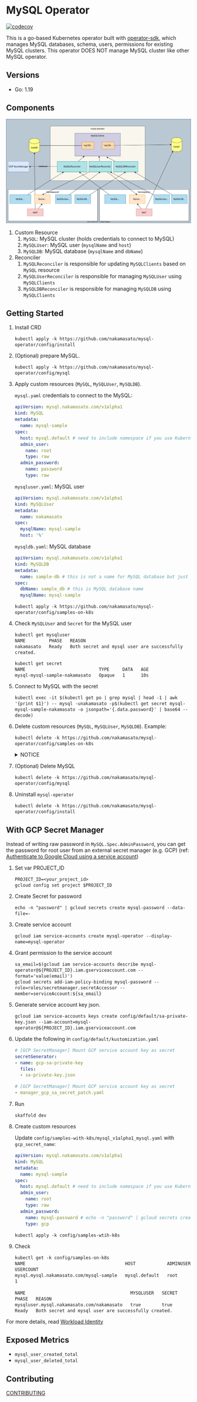 # MySQL Operator

[![codecov](https://codecov.io/gh/nakamasato/mysql-operator/branch/master/graph/badge.svg?token=AWM1SBTI19)](https://codecov.io/gh/nakamasato/mysql-operator)

This is a go-based Kubernetes operator built with [operator-sdk](https://sdk.operatorframework.io/docs/building-operators/golang/), which manages MySQL databases, schema, users, permissions for existing MySQL clusters. This operator DOES NOT manage MySQL cluster like other MySQL operator.

## Versions

- Go: 1.19
## Components

![](docs/diagram.drawio.svg)

1. Custom Resource
    1. `MySQL`: MySQL cluster (holds credentials to connect to MySQL)
    1. `MySQLUser`: MySQL user (`mysqlName` and `host`)
    1. `MySQLDB`: MySQL database (`mysqlName` and `dbName`)
1. Reconciler
    1. `MySQLReconciler` is responsible for updating `MySQLClients` based on `MySQL` resource
    1. `MySQLUserReconciler` is responsible for managing `MySQLUser` using `MySQLClients`
    1. `MySQLDBReconciler` is responsible for managing `MySQLDB` using `MySQLClients`

## Getting Started

1. Install CRD
    ```
    kubectl apply -k https://github.com/nakamasato/mysql-operator/config/install
    ```
1. (Optional) prepare MySQL.
    ```
    kubectl apply -k https://github.com/nakamasato/mysql-operator/config/mysql
    ```
1. Apply custom resources (`MySQL`, `MySQLUser`, `MySQLDB`).

    `mysql.yaml` credentials to connect to the MySQL:

    ```yaml
    apiVersion: mysql.nakamasato.com/v1alpha1
    kind: MySQL
    metadata:
      name: mysql-sample
    spec:
      host: mysql.default # need to include namespace if you use Kubernetes Service as an endpoint.
      admin_user:
        name: root
        type: raw
      admin_password:
        name: password
        type: raw
    ```

    `mysqluser.yaml`: MySQL user

    ```yaml
    apiVersion: mysql.nakamasato.com/v1alpha1
    kind: MySQLUser
    metadata:
      name: nakamasato
    spec:
      mysqlName: mysql-sample
      host: '%'
    ```

    `mysqldb.yaml`: MySQL database

    ```yaml
    apiVersion: mysql.nakamasato.com/v1alpha1
    kind: MySQLDB
    metadata:
      name: sample-db # this is not a name for MySQL database but just a Kubernetes object name
    spec:
      dbName: sample_db # this is MySQL database name
      mysqlName: mysql-sample
    ```

    ```
    kubectl apply -k https://github.com/nakamasato/mysql-operator/config/samples-on-k8s
    ```
1. Check `MySQLUser` and `Secret` for the MySQL user

    ```
    kubectl get mysqluser
    NAME         PHASE   REASON
    nakamasato   Ready   Both secret and mysql user are successfully created.
    ```

    ```
    kubectl get secret
    NAME                            TYPE     DATA   AGE
    mysql-mysql-sample-nakamasato   Opaque   1      10s
    ```
1. Connect to MySQL with the secret
    ```
    kubectl exec -it $(kubectl get po | grep mysql | head -1 | awk '{print $1}') -- mysql -unakamasato -p$(kubectl get secret mysql-mysql-sample-nakamasato -o jsonpath='{.data.password}' | base64 --decode)
    ```
1. Delete custom resources (`MySQL`, `MySQLUser`, `MySQLDB`).
    Example:
    ```
    kubectl delete -k https://github.com/nakamasato/mysql-operator/config/samples-on-k8s
    ```

    <details><summary>NOTICE</summary>

    custom resources might get stuck if MySQL is deleted before (to be improved). → Remove finalizers to forcifully delete the stuck objects:
    ```
    kubectl patch mysqluser <resource_name> -p '{"metadata":{"finalizers": []}}' --type=merge
    ```
    ```
    kubectl patch mysql <resource_name> -p '{"metadata":{"finalizers": []}}' --type=merge
    ```

    ```
    kubectl patch mysqldb <resource_name> -p '{"metadata":{"finalizers": []}}' --type=merge
    ```

    </details>

1. (Optional) Delete MySQL
    ```
    kubectl delete -k https://github.com/nakamasato/mysql-operator/config/mysql
    ```
1. Uninstall `mysql-operator`
    ```
    kubectl delete -k https://github.com/nakamasato/mysql-operator/config/install
    ```

## With GCP Secret Manager

Instead of writing raw password in `MySQL.Spec.AdminPassword`, you can get the password for root user from an external secret manager (e.g. GCP) (ref: [Authenticate to Google Cloud using a service account](https://cloud.google.com/kubernetes-engine/docs/tutorials/authenticating-to-cloud-platform))
1. Set var PROJECT_ID
    ```
    PROJECT_ID=<your_project_id>
    gcloud config set project $PROJECT_ID
    ```
1. Create Secret for password
    ```
    echo -n "password" | gcloud secrets create mysql-password --data-file=-
    ```
1. Create service account
    ```
    gcloud iam service-accounts create mysql-operator --display-name=mysql-operator
    ```
1. Grant permission to the service account
    ```
    sa_email=$(gcloud iam service-accounts describe mysql-operator@${PROJECT_ID}.iam.gserviceaccount.com --format='value(email)')
    gcloud secrets add-iam-policy-binding mysql-password --role=roles/secretmanager.secretAccessor --member=serviceAccount:${sa_email}
    ```
1. Generate service account key json.
    ```
    gcloud iam service-accounts keys create config/default/sa-private-key.json --iam-account=mysql-operator@${PROJECT_ID}.iam.gserviceaccount.com
    ```
1. Update the following in `config/default/kustomization.yaml`
    ```yaml
    # [GCP SecretManager] Mount GCP service account key as secret
    secretGenerator:
    - name: gcp-sa-private-key
      files:
      - sa-private-key.json
    ```

    ```yaml
    # [GCP SecretManager] Mount GCP service account key as secret
    - manager_gcp_sa_secret_patch.yaml
    ```
1. Run
    ```
    skaffold dev
    ```
1. Create custom resources

    Update `config/samples-with-k8s/mysql_v1alpha1_mysql.yaml` with `gcp_secret_name`:

    ```yaml
    apiVersion: mysql.nakamasato.com/v1alpha1
    kind: MySQL
    metadata:
      name: mysql-sample
    spec:
      host: mysql.default # need to include namespace if you use Kubernetes Service as an endpoint.
      admin_user:
        name: root
        type: raw
      admin_password:
        name: mysql-password # echo -n "password" | gcloud secrets create mysql-password --data-file=-
        type: gcp
    ```

    ```
    kubectl apply -k config/samples-wtih-k8s
    ```

1. Check

    ```
    kubectl get -k config/samples-on-k8s
    NAME                                      HOST            ADMINUSER   USERCOUNT
    mysql.mysql.nakamasato.com/mysql-sample   mysql.default   root        1

    NAME                                        MYSQLUSER   SECRET   PHASE   REASON
    mysqluser.mysql.nakamasato.com/nakamasato   true        true     Ready   Both secret and mysql user are successfully created.
    ```

For more details, read [Workload Identity](https://cloud.google.com/kubernetes-engine/docs/concepts/workload-identity)

## Exposed Metrics

- `mysql_user_created_total`
- `mysql_user_deleted_total`
## Contributing

[CONTRIBUTING](CONTRIBUTING.md)
